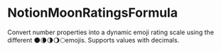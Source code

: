 # NotionMoonRatingsFormula
Convert number properties into a dynamic emoji rating scale using the different 🌑🌘🌗🌖🌕emojis. Supports values with decimals.
